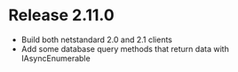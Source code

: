 # Release 2.11.0
* Build both netstandard 2.0 and 2.1 clients
* Add some database query methods that return data with IAsyncEnumerable